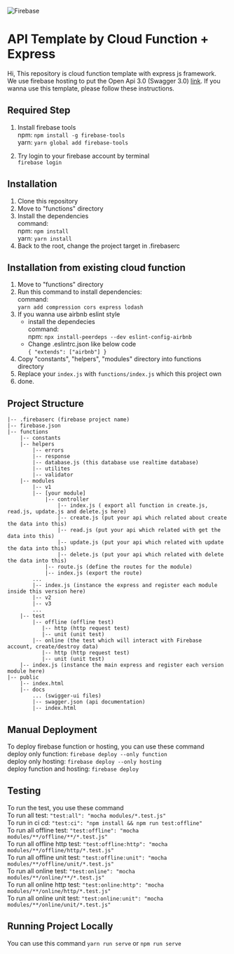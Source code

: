 
![Firebase](https://www.gstatic.com/devrel-devsite/prod/v36e9b4a2fdc696650f09851e8c880b958655492821ded3455f80aaef87b6b52b/firebase/images/lockup.png)


# API Template by Cloud Function + Express
Hi,
This repository is cloud function template with express js framework.\
We use firebase hosting to put the Open Api 3.0 (Swagger 3.0) [link](https://cloud-function-template.web.app/docs/).
If you wanna use this template, please follow these instructions.

## Required Step

1. Install firebase tools\
npm: `npm install -g firebase-tools`\
yarn: `yarn global add firebase-tools`

2. Try login to your firebase account by terminal\
`firebase login`


## Installation
1. Clone this repository
2. Move to "functions" directory
3. Install the dependencies \
command:\
npm: `npm install`\
yarn: `yarn install`
4. Back to the root, change the project target in .firebaserc 


## Installation from existing cloud function
1. Move to "functions" directory
2. Run this command to install dependencies:\
command:\
`yarn add compression cors express lodash`
6. If you wanna use airbnb eslint style
   - install the dependecies\
      command:\
      npm: `npx install-peerdeps --dev eslint-config-airbnb`
   - Change .eslintrc.json like below code\
`
{
  "extends": ["airbnb"]
}
`
4. Copy "constants", "helpers", "modules" directory into functions directory
5. Replace your `index.js` with `functions/index.js` which this project own
6. done.

## Project Structure
```
|-- .firebaserc (firebase project name)
|-- firebase.json
|-- functions
    |-- constants
    |-- helpers
        |-- errors
        |-- response
        |-- database.js (this database use realtime database)
        |-- utilites
        |-- validator
    |-- modules
        |-- v1
        |-- [your module]
            |-- controller
                |-- index.js ( export all function in create.js, read.js, update.js and delete.js here)
                |-- create.js (put your api which related about create the data into this)
                |-- read.js (put your api which related with get the data into this)
                |-- update.js (put your api which related with update the data into this)
                |-- delete.js (put your api which related with delete the data into this)
            |-- route.js (define the routes for the module)
            |-- index.js (export the route)
        ...
        |-- index.js (instance the express and register each module inside this version here)
        |-- v2
        |-- v3
        ...
    |-- test
        |-- offline (offline test)
           |-- http (http request test)
           |-- unit (unit test)
        |-- online (the test which will interact with Firebase account, create/destroy data)
           |-- http (http request test)
           |-- unit (unit test)
    |-- index.js (instance the main express and register each version module here)
|-- public
    |-- index.html
    |-- docs
        ... (swigger-ui files)
        |-- swagger.json (api documentation)
        |-- index.html
```

## Manual Deployment
To deploy firebase function or hosting, you can use these command\
deploy only function: `firebase deploy --only function`\
deploy only hosting: `firebase deploy --only hosting`\
deploy function and hosting: `firebase deploy`

## Testing
To run the test, you use these command\
To run all test: `"test:all": "mocha modules/*.test.js"`\
To run in ci cd: `"test:ci": "npm install && npm run test:offline"`\
To run all offline test: `"test:offline": "mocha modules/**/offline/**/*.test.js"`\
To run all offline http test: `"test:offline:http": "mocha modules/**/offline/http/*.test.js"`\
To run all offline unit test: `"test:offline:unit": "mocha modules/**/offline/unit/*.test.js"`\
To run all online test: `"test:online": "mocha modules/**/online/**/*.test.js"`\
To run all online http test: `"test:online:http": "mocha modules/**/online/http/*.test.js"`\
To run all online unit test: `"test:online:unit": "mocha modules/**/online/unit/*.test.js"`

## Running Project Locally
You can use this command `yarn run serve` or `npm run serve`